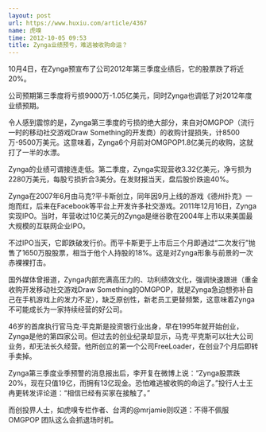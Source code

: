 ```yaml
---
layout: post
url: https://www.huxiu.com/article/4367
name: 虎嗅
time: 2012-10-05 09:53
title: Zynga业绩预亏，难逃被收购命运？
---
```

10月4日，在Zynga预宣布了公司2012年第三季度业绩后，它的股票跌了将近20%。

公司预期第三季度将亏损9000万-1.05亿美元，同时Zynga也调低了对2012年度业绩预期。

令人感到震惊的是，Zynga第三季度的亏损的绝大部分，来自对OMGPOP（流行一时的移动社交游戏Draw Something的开发商）的收购计提损失，计8500万-9500万美元。这意味着，Zynga6个月前对OMGPOP1.8亿美元的收购，这就打了一半的水漂。

Zynga的业绩可谓接连走低。第二季度，Zynga实现营收3.32亿美元，净亏损为2280万美元，每股亏损折合3美分。在发财报当天，盘后股价跌逾40%。

Zynga在2007年6月由马克?平卡斯创立，同年因9月上线的游戏《德州扑克》一炮而红，后来在Facebook等平台上开发许多社交游戏。2011年12月16日，Zynga实现IPO。当时，年营收过10亿美元的Zynga是继谷歌在2004年上市以来美国最大规模的互联网企业IPO。

不过IPO当天，它即跌破发行价。而平卡斯更于上市后三个月即通过“二次发行”抛售了1650万股股票，相当于他个人持股的18%。这是对Zynga形象与前景的一次赤裸裸打击。

国外媒体曾报道，Zynga内部充满高压力的、功利绩效文化，强调快速跟进（重金收购开发移动社交游戏Draw Something的OMGPOP，就是Zynga急迫想弥补自己在手机游戏上的发力不足），缺乏原创性，新老员工更替频繁，这意味着Zynga不可能成长为一家持续经营的好公司。

46岁的首席执行官马克·平克斯是投资银行业出身，早在1995年就开始创业，Zynga是他的第四家公司。但过去的创业纪录却显示，马克·平克斯可以壮大公司业务，却无法长久经营。他所创立的第一个公司FreeLoader，在创业7个月后即转手卖掉。

Zynga第三季度业季预警的消息报出后，李开复在微博上说：“Zynga股票跌20%，现在只值19亿，而拥有13亿现金。恐怕难逃被收购的命运了。”投行人士王冉更转发评论道：“相信已经有买家在接触了。”

而创投界人士，如虎嗅专栏作者、台湾的@mrjamie则叹道：不得不佩服 OMGPOP 团队这么会抓退场时机。

